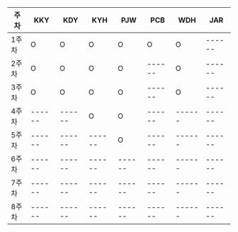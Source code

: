 | 주차 | KKY | KDY | KYH | PJW | PCB | WDH | JAR |
|------|------|------|------|------|------|------|------|
| 1주차 | O | O | O | O | O | O |------|
| 2주차 | O | O | O | O | ------ | O |------|
| 3주차 | O | O | O | O |------| O |------|
| 4주차 |------|------| O | O |------|------|------|
| 5주차 |------|------|------| O |------|------|------|
| 6주차 |------|------|------|------|------|------|------|
| 7주차 |------|------|------|------|------|------|------|
| 8주차 |------|------|------|------|------|------|------|
